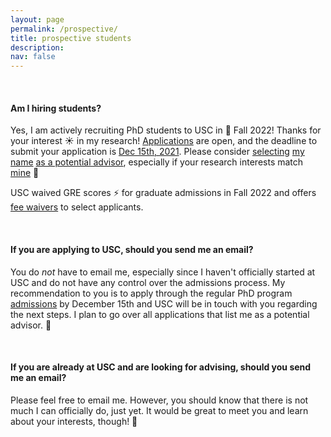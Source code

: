 ```yaml
---
layout: page
permalink: /prospective/
title: prospective students
description:
nav: false
---
```


&nbsp;
&nbsp;

#### Am I hiring students?
Yes, I am actively recruiting PhD students to USC in 🍁 Fall 2022! Thanks for your interest ☀️ in my research!
[Applications](https://www.cs.usc.edu/ph-d-application-information/) are open, and the deadline to submit your application is [Dec 15th, 2021](https://days.to/until/15-december).
Please consider <u>selecting</u> [my name](https://www.cs.usc.edu/directory/faculty/profile/?lname=Swayamdipta&fname=Swabha) <u>as a potential advisor</u>, especially if your research interests match [mine](/publications/) 🌵


USC waived GRE scores ⚡ for graduate admissions in Fall 2022 and offers [fee waivers](https://gradadm.usc.edu/lightboxes/us-students-fee-waivers/) to select applicants.

&nbsp;

#### If you are applying to USC, should you send me an email?

You do <em>not</em> have to email me, especially since I haven't officially started at USC and do not have any control over the admissions process. My recommendation to you is to apply through the regular PhD program [admissions](https://www.cs.usc.edu/ph-d-application-information/) by December 15th and USC will be in touch with you regarding the next steps. I plan to go over all applications that list me as a potential advisor. 🌾

&nbsp;

#### If you are already at USC and are looking for advising, should you send me an email?

Please feel free to email me. However, you should know that there is not much I can officially do, just yet. It would be great to meet you and learn about your interests, though! 👋

